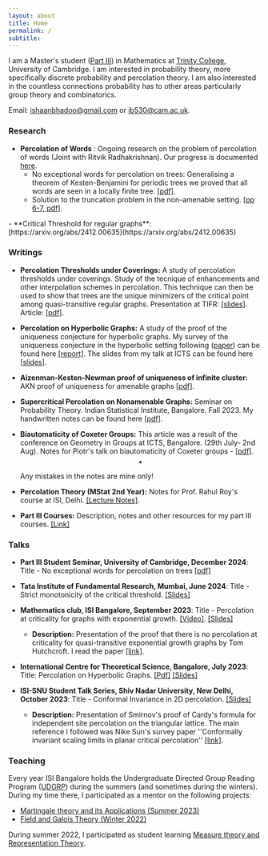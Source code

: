 ```yaml
---
layout: about
title: Home
permalink: /
subtitle: 
---
```


I am  a  Master's student ([Part III](https://www.maths.cam.ac.uk/postgrad/part-iii/prospective.html)) in Mathematics at [Trinity College](https://www.trin.cam.ac.uk/), University of Cambridge. I am interested in probability theory, more specifically discrete probability and percolation theory. I am also interested in the countless connections probability has to other areas particularly group theory and combinatorics.

Email: [ishaanbhadoo@gmail.com](ishaanbhadoo8@gmail.com) or [ib530@cam.ac.uk](ib530@cam.ac.uk). 


### Research

- **Percolation of Words** : Ongoing research on the problem of percolation of words (Joint with Ritvik Radhakrishnan). Our progress is documented [here](https://ishaan44.github.io/assets/pdf/Percolation_of_Words.pdf).
   - No exceptional words for percolation on trees:
     Generalising a theorem of Kesten-Benjamini for periodic trees we proved that all words are seen in a locally finite tree. [[pdf]](https://ishaan44.github.io/assets/pdf/Tree_Proof.pdf).
   - Solution to the truncation problem in the non-amenable setting. [[pp 6-7, pdf]](https://ishaan44.github.io/assets/pdf/Percolation_of_Words.pdf).
<div style="margin-top: 5px;"></div>
-   **Critical Threshold for regular graphs**: [https://arxiv.org/abs/2412.00635](https://arxiv.org/abs/2412.00635)
  
### Writings

- **Percolation Thresholds under Coverings:** A study of percolation thresholds under coverings. Study of the tecnique of enhancements and other interpolation schemes in percolation. This technique can then be used to show that trees are the unique minimizers of the critical point among quasi-transitive regular graphs. Presentation at TIFR: [[slides]](https://ishaan44.github.io/assets/pdf/VSRP_Presentation.pdf). Article: [[pdf]](https://arxiv.org/abs/2412.00635).
 
- **Percolation on Hyperbolic Graphs:** A study of the proof of the uniqueness conjecture for hyperbolic graphs. My survey of the uniqueness conjecture in the hyperbolic setting following ([paper](https://arxiv.org/abs/1804.10191)) can be found here [[report]](https://ishaan44.github.io/assets/pdf/ICTS_report.pdf). The slides from my talk at ICTS can be found here [[slides]](https://ishaan44.github.io/assets/pdf/SN_Bhatt_Presentation.pdf).

- **Aizenman-Kesten-Newman proof of uniqueness of infinite cluster:** AKN proof of uniqueness for amenable graphs [[pdf]](https://ishaan44.github.io/assets/pdf/AKN_Uniqueness.pdf).

- **Supercritical Percolation on Nonamenable Graphs:** Seminar on Probability Theory. Indian Statistical Institute, Bangalore. Fall 2023. My handwritten notes can be found here [[pdf]](https://ishaan44.github.io/assets/pdf/SupercriticalNA.pdf).

- **Biautomaticity of Coxeter Groups:** 
  This article was a result of the conference on Geometry in Groups at ICTS, Bangalore. (29th July- 2nd Aug). Notes for Piotr's talk on biautomaticity of Coxeter groups - [[pdf](https://ishaan44.github.io/assets/pdf/Biautomaticity.pdf)]. $$\textbf{*}$$Any mistakes in the notes are mine only!

- **Percolation Theory (MStat 2nd Year):** Notes for Prof. Rahul Roy's course at ISI, Delhi. [[Lecture Notes]](https://ishaan44.github.io/projects/15_project/).


- **Part III Courses:**  Description, notes and other resources for my part III courses. [[Link]](https://ishaan44.github.io/projects/11_project/)

### Talks

- **Part III Student Seminar, University of Cambridge, December 2024**: Title - No exceptional words for percolation on trees [[pdf]](https://ishaan44.github.io/assets/pdf/Tree_Proof.pdf)
 
- **Tata Institute of Fundamental Research, Mumbai, June 2024**: Title - Strict monotonicity of the critical threshold. [[Slides]](https://ishaan44.github.io/assets/pdf/VSRP_Presentation.pdf) 

- **Mathematics club, ISI Bangalore, September 2023**:  Title - Percolation at criticality for graphs with exponential growth. [[Video]](https://www.youtube.com/watch?v=ooXLCTn-qss). [[Slides]](https://drive.google.com/file/d/1pldgkxBYNkibH5QOASASvixz1ciyYAKk/view)
      
     -  **Description:** Presentation of the proof that there is no percolation at criticality for quasi-transitive exponential growth graphs by Tom Hutchcroft. I read the paper [[link]](https://arxiv.org/abs/1605.05301). 

<div style="margin-top: 5px;"></div>

- **International Centre for Theoretical Science, Bangalore, July 2023**: Title:  Percolation on Hyperbolic Graphs. [[Pdf]](https://ishaan44.github.io/assets/pdf/ICTS_report.pdf) [[Slides]](https://ishaan44.github.io/assets/pdf/SN_Bhatt_Presentation.pdf) 

- **ISI-SNU Student Talk Series, Shiv Nadar University, New Delhi, October 2023**: Title - Conformal Invariance in 2D percolation. [[Slides]](https://ishaan44.github.io/assets/pdf/SNU_Talk.pdf)
    
    - **Description:** Presentation of Smirnov's proof of Cardy's formula for independent site percolation on the triangular lattice. The main reference I followed was Nike Sun's survey paper ''Conformally invariant scaling limits in planar critical percolation'' [[link]](https://arxiv.org/abs/0911.0063).




### Teaching
Every year ISI Bangalore holds the Undergraduate Directed Group Reading Program ([UDGRP](https://mathclubisib.github.io/activities/udgrp/)) during the summers (and sometimes during the winters). During my time there, I participated as a mentor on the following projects:

 -  [Martingale theory and its Applications (Summer 2023)](https://ishaan44.github.io/projects/10_project/) 
-   [Field and Galois Theory (Winter 2022)](https://ishaan44.github.io/projects/10_project/)


During summer 2022, I participated as student learning [Measure theory and Representation Theory](https://mathclubisib.github.io/activities/udgrp/summer_2022/).
